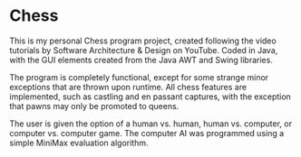 # Chess

This is my personal Chess program project, created following the video tutorials by Software Architecture & Design on YouTube. Coded in Java, with the GUI elements created from the Java AWT and Swing libraries.

The program is completely functional, except for some strange minor exceptions that are thrown upon runtime. All chess features are implemented, such as castling and en passant captures, with the exception that pawns may only be promoted to queens.

The user is given the option of a human vs. human, human vs. computer, or computer vs. computer game. The computer AI was programmed using a simple MiniMax evaluation algorithm.

